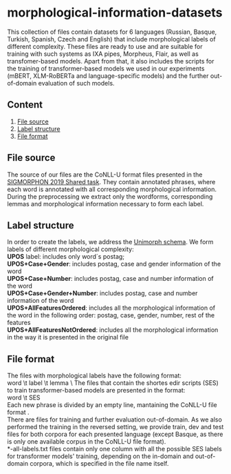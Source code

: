 # morphological-information-datasets
This collection of files contain datasets for 6 languages (Russian, Basque, Turkish, Spanish, Czech and English) that include morphological labels of different complexity. These files are ready to use and are suitable for training with such systems as IXA pipes, Morpheus, Flair, as well as transfomer-based models. Apart from that, it also includes the scripts for the training of transformer-based models we used in our experiments (mBERT, XLM-RoBERTa and language-specific models) and the further out-of-domain evaluation of such models.

## Content
1. [File source](#source)
2. [Label structure](#structure)
3. [File format](#format)


## File source
The source of our files are the CoNLL-U format files presented in the [SIGMORPHON 2019 Shared task](https://sigmorphon.github.io/sharedtasks/2019/task2/). They contain annotated phrases, where each word is annotated with all corresponding morphological information. During the preprocessing we extract only the wordforms, corresponding lemmas and morphological information necessary to form each label. 

## Label structure
In order to create the labels, we address the [Unimorph schema](https://unimorph.github.io/doc/unimorph-schema.pdf). We form labels of different morphological complexity: \
**UPOS** label: includes only word´s postag; \
**UPOS+Case+Gender**: includes postag, case and gender information of the word \
**UPOS+Case+Number**: includes postag, case and number information of the word \
**UPOS+Case+Gender+Number**:  includes postag, case and number information of the word \
**UPOS+AllFeaturesOrdered**: includes all the morphological information of the word in the following order: postag, case, gender, number, rest of the features \
**UPOS+AllFeaturesNotOrdered**: includes all the morphological information in the way it is presented in the original file 

## File format
The files with morphological labels have the following format: \
word \t label \t lemma \\
The files that contain the shortes edir scripts (SES) to train transformer-based models are presented in the format: \
word \t SES \
Each new phrase is divided by an empty line, mantaining the CoNLL-U file format .\
There are files for training and further evaluation out-of-domain. As we also performed the training in the reversed setting, we provide train, dev and test files for both corpora for each presented language (except Basque, as there is only one available corpus in the CoNLL-U file format). \
*-all-labels.txt files contain only one column with all the possible SES labels for transformer models' training, depending on the in-domain and out-of-domain corpora, which is specified in the file name itself.
